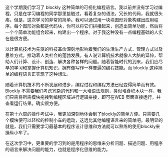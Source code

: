 这个学期我们学习了 blockly 这种简单的可视化编程语言。我以前并没有学习过编程，只是在学习编程的同学那里接触过，看着复杂的语法，冗长的代码，我就很头疼。但是，这次学习的非常的简单。我可以通过用一块块图形对象构建出应用程序。每个图形对象都是代码块，你可以将它们拼接起来，创造出简单功能，然后将一个个简单功能组合起来，构建出一个程序。对于我这种没有一点编程基础的人实在是很方便。

以计算机技术为先驱的科技革命深刻地影响着我们的生活生产方式、管理方式以及思维方式，推动着人类社会的蓬勃发展。有人说计算机技术就像人大脑的延伸，帮助人们计算、设计、创造、解决各种各样的问题。随着智能时代的到来，我们应尽早的学习和掌握计算机知识，拥有像写作一样普遍的编程技能。而 blockly 这种简单的编程语言正实现了这种想法。

随着计算机技术的不断发展和进步，编程过程和编程方法已经变得简单而有效。Blockly 不需要我们考虑冗杂的代码和一大堆语法规则，类似堆叠积木块一样，我们只需将所需模块拖拽到编程区域进行逻辑拼接，即可在WEB 页面直接运行，并查看运行结果。确实很方便。

在第十六周的操作考试中，我更加深刻地体会到了blockly的简单方便。只需要几个模块便可以轻松的控制小车的运动，这远比其他编程语言来的简单吧。最明显的就是，我们只需要学习最基本的程序设计思维和方法就可以熟练的使用blockly来操纵小车了。

在这次学习中，更重要的学习到的是用程序的思维来分析问题、描述问题、用程序的语言来解决问题的能力，也就是程序化思维的能力。

